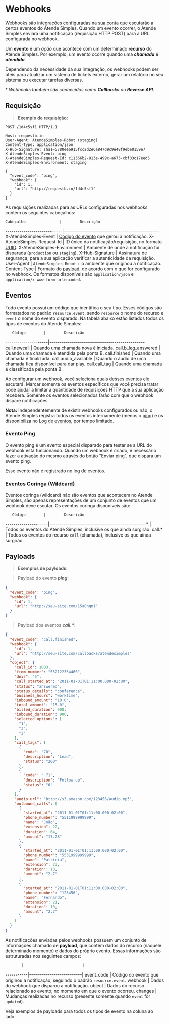 # Webhooks

Webhooks são integrações [configuradas na sua conta](http://app.atendesimples.com/webhooks) que escutarão a certos eventos do Atende Simples. Quando um evento ocorrer, o Atende Simples enviará uma notificação (requisição HTTP POST) para a URL configurada no webhook.

Um **evento** é um *ação* que acontece com um determinado **recurso** do Atende Simples. Por exemplo, um evento ocorre quando uma ***chamada*** é ***atendida***.

Dependendo da necessidade da sua integração, os webhooks podem ser úteis para atualizar um sistema de tickets externo, gerar um relatório no seu sistema ou executar tarefas diversas.


\* *Webhooks também são conhecidos como* ***Callbacks*** *ou* ***Reverse API***.

## Requisição

<blockquote>
  <strong>Exemplo de requisição:</strong>
</blockquote>

```
POST /1d4c5sf1 HTTP/1.1

Host: requestb.in
User-Agent: AtendeSimples-Robot (staging)
Content-Type: application/json
X-Hub-Signature: sha1=5780ee6915fcc2d2e6a847d9c9e48f9ebe0159e7
X-AtendeSimples-Event: ping
X-AtendeSimples-Request-Id: c11366b2-813e-499c-a673-cbf03c17eed5
X-AtendeSimples-Environment: staging

{
  "event_code": "ping",
  "webhook": {
    "id": 1,
    "url": "http://requestb.in/1d4c5sf1"
  }
}
```

As requisições realizadas para as URLs configuradas nos webhooks contém os seguintes cabeçalhos:

    Cabeçalho               |        Descrição
----------------------------|-----------------------------------------------
X-AtendeSimples-Event       | [Código do evento](#eventos) que gerou a notificação.
X-AtendeSimples-Request-Id  | ID único da notificação/requisição, no formato [UUID][uuid].
X-AtendeSimples-Environment | Ambiente de onde a notificação foi disparada (`production` ou `staging`).
X-Hub-Signature             | Assinatura de segurança, para a sua aplicação verificar a autenticidade da requisição.
User-Agent                  | `AtendeSimples-Robot` + o ambiente que originou a notificação.
Content-Type                | Formato do [payload](#payloads), de acordo com o que for configurado no webhook. Os formatos disponíveis são `application/json` e `application/x-www-form-urlencoded`.

## Eventos

Todo evento possui um código que identifica o seu tipo. Esses códigos são formatados no padrão `resource.event`, sendo `resource` o nome do recurso e `event` o nome do evento disparado. Na tabela abaixo estão listados todos os tipos de eventos do Atende Simples:

       Código        |        Descrição
---------------------|-----------------------------------------------
call.newcall         | Quando uma chamada nova é iniciada.
call.b_leg_answered  | Quando uma chamada é atendida pela ponta B.
call.finished        | Quando uma chamada é finalizada.
call.audio_available | Quando o áudio de uma chamada fica disponível para dar play.
call.call_tag        | Quando uma chamada é classificada pela ponta B.

Ao configurar um webhook, você seleciona quais desses eventos ele escutará. Marcar somente os eventos específicos que você precisa tratar pode ajudar a limitar a quantidade de requisições HTTP que a sua aplicação receberá. Somente os eventos selecionados farão com que o webhook dispare notificações.

**Nota:** Independentemente de existir webhooks configurados ou não, o Atende Simples registra todos os eventos internamente (menos o [ping](#evento-ping)) e os disponibiliza no [Log de eventos][log_eventos], por tempo limitado.


### Evento Ping

O evento ping é um evento especial disparado para testar se a URL do webhook está funcionando. Quando um webhook é criado, é necessário fazer a ativação do mesmo através do botão "Enviar ping", que dispara um evento ping.

Esse evento não é registrado no log de eventos.

### Eventos Coringa (Wildcard)

Eventos coringa (wildcard) não são eventos que acontecem no Atende Simples, são apenas representações de um conjunto de eventos que um webhook deve escutar. Os eventos coringa disponíveis são:

       Código        |        Descrição
---------------------|-----------------------------------------------
\*                   | Todos os eventos do Atende Simples, inclusive os que ainda surgirão.
call.*               | Todos os eventos do recurso `call` (chamada), inclusive os que ainda surgirão.

## Payloads

<blockquote>
  <strong>Exemplos de payloads:</strong>
</blockquote>

> Payload do evento ***ping***:

```json
{
  "event_code": "ping",
  "webhook": {
    "id": 1,
    "url": "http://seu-site.com/15a0nqn1"
  }
}
```

> Payload dos eventos ***call.\****:

```json
{
  "event_code": "call.finished",
  "webhook": {
    "id": 1,
    "url": "http://seu-site.com/callbacks/atendesimples"
  },
  "object": {
    "call_id": 1003,
    "from_number": "552122334466",
    "dnis": "5",
    "call_started_at": "2011-01-01T01:11:00.000-02:00",
    "status": "answered",
    "status_details": "conference",
    "business_hours": "worktime",
    "inbound_amount": "10.0",
    "total_amount": "15.0",
    "billed_duration": 900,
    "inbound_duration": 900,
    "selected_options": [
      "1",
      "3",
      "2"
    ],
    "call_tags": [
      {
        "code": "70",
        "description": "Lead",
        "status": "200"
      },
      {
        "code": " 71",
        "description": "Follow up",
        "status": "0"
      }
    ],
    "audio_url": "http://s3.amazon.com/123456/audio.mp3",
    "outbound_calls": [
      {
        "started_at": "2011-01-01T01:11:00.000-02:00",
        "phone_number": "5511999999999",
        "name": "João",
        "extension": 22,
        "duration": 64,
        "amount": "17.28"
      },
      {
        "started_at": "2011-01-01T01:11:00.000-02:00",
        "phone_number": "5531999999999",
        "name": "Patricia",
        "extension": 23,
        "duration": 10,
        "amount": "2.7"
      },
      {
        "started_at": "2011-01-01T01:11:00.000-02:00",
        "phone_number": "123456",
        "name": "Fernando",
        "extension": 21,
        "duration": 10,
        "amount": "2.7"
      }
    ]
  }
}
```

As notificações enviadas pelos webhooks possuem um conjunto de informações chamado de **payload**, que contém dados do recurso (naquele determinado momento) e dados do próprio evento. Essas informações são estruturadas nos seguintes campos:

           |                          |
-----------|--------------------------|
event_code | Código do evento que originou a notificação, seguindo o padrão `resource.event`.
webhook    | Dados do webhook que disparou a notificação.
object     | Dados do recurso relacionado ao evento, no momento em que o evento ocorreu.
changes    | Mudanças realizadas no recurso (presente somente quando `event` for `updated`).

Veja exemplos de payloads para todos os tipos de evento na coluna ao lado.

[uuid]: https://en.wikipedia.org/wiki/Universally_unique_identifier
[log_eventos]: http://app.atendesimples.com/webhook/event_logs
